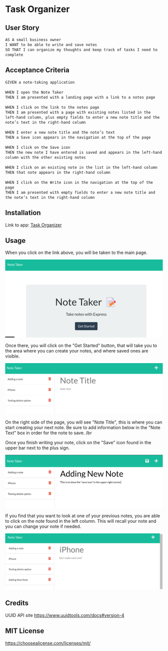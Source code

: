 # Task Organizer

## User Story

```
AS A small business owner
I WANT to be able to write and save notes
SO THAT I can organize my thoughts and keep track of tasks I need to complete
```


## Acceptance Criteria

```
GIVEN a note-taking application

WHEN I open the Note Taker
THEN I am presented with a landing page with a link to a notes page

WHEN I click on the link to the notes page
THEN I am presented with a page with existing notes listed in the left-hand column, plus empty fields to enter a new note title and the note’s text in the right-hand column

WHEN I enter a new note title and the note’s text
THEN a Save icon appears in the navigation at the top of the page

WHEN I click on the Save icon
THEN the new note I have entered is saved and appears in the left-hand column with the other existing notes

WHEN I click on an existing note in the list in the left-hand column
THEN that note appears in the right-hand column

WHEN I click on the Write icon in the navigation at the top of the page
THEN I am presented with empty fields to enter a new note title and the note’s text in the right-hand column
```

## Installation

Link to app: [Task Organizer](https://sleepy-tor-26670.herokuapp.com/)

## Usage

When you click on the link above, you will be taken to the main page.

![alt text](/public/assets/images/main.png)

Once there, you will click on the "Get Started" button, that will take you to the area where you can create your notes, and where saved ones are visible.

![alt text](/public/assets/images/savedNotes.png)

On the right side of the page, you will see "Note Title", this is where you can start creating your next note.  Be sure to add information below in the "Note Text" box in order for the note to save.  /br

Once you finish writing your note, click on the "Save" icon found in the upper bar next to the plus sign. 

![alt text](/public/assets/images/saveNote.png)

If you find that you want to look at one of your previous notes, you are able to click on the note found in the left column.  This will recall your note and you can change your note if needed.

![alt text](/public/assets/images/recall.png)

## Credits

UUID API site https://www.uuidtools.com/docs#version-4

## MIT License

https://choosealicense.com/licenses/mit/